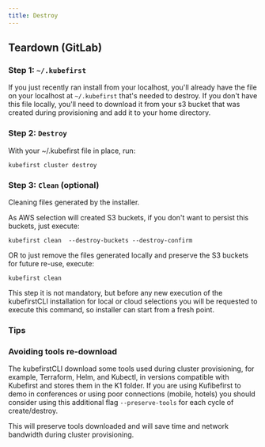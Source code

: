 ```yaml
---
title: Destroy
---
```


## Teardown (GitLab)

### Step 1: `~/.kubefirst`

If you just recently ran install from your localhost, you'll already have the file on your localhost at `~/.kubefirst` that's needed to destroy. If you don't have this file locally, you'll need to download it from your s3 bucket that was created during provisioning and add it to your home directory.

### Step 2: `Destroy`

With your ~/.kubefirst file in place, run:

```shell
kubefirst cluster destroy
```

### Step 3: `Clean` (optional)

Cleaning files generated by the installer.

As AWS selection will created S3 buckets, if you don't want to persist this buckets, just execute:

```shell
kubefirst clean  --destroy-buckets --destroy-confirm
```

OR to just remove the files generated locally and preserve the S3 buckets for future re-use, execute:

```shell
kubefirst clean
```

This step it is not mandatory, but before any new execution of the kubefirstCLI installation for local or cloud selections you will be requested to execute this command, so installer can start from a fresh point.

### Tips

### Avoiding tools re-download

The kubefirstCLI download some tools used during cluster provisioning, for example, Terraform, Helm, and Kubectl, in versions compatible with Kubefirst and stores them in the K1 folder. If you are using Kufibefirst to demo in conferences or using poor connections (mobile, hotels) you should consider using this additional flag `--preserve-tools` for each cycle of create/destroy.

This will preserve tools downloaded and will save time and network bandwidth during cluster provisioning.
